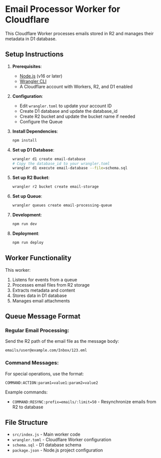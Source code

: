 # Email Processor Worker for Cloudflare

This Cloudflare Worker processes emails stored in R2 and manages their metadata in D1 database.

## Setup Instructions

1. **Prerequisites**:
   - [Node.js](https://nodejs.org/) (v16 or later)
   - [Wrangler CLI](https://developers.cloudflare.com/workers/wrangler/install-and-update/)
   - A Cloudflare account with Workers, R2, and D1 enabled

2. **Configuration**:
   - Edit `wrangler.toml` to update your account ID
   - Create D1 database and update the database_id
   - Create R2 bucket and update the bucket name if needed
   - Configure the Queue

3. **Install Dependencies**:
   ```bash
   npm install
   ```

4. **Set up D1 Database**:
   ```bash
   wrangler d1 create email-database
   # Copy the database_id to your wrangler.toml
   wrangler d1 execute email-database --file=schema.sql
   ```

5. **Set up R2 Bucket**:
   ```bash
   wrangler r2 bucket create email-storage
   ```

6. **Set up Queue**:
   ```bash
   wrangler queues create email-processing-queue
   ```

7. **Development**:
   ```bash
   npm run dev
   ```

8. **Deployment**:
   ```bash
   npm run deploy
   ```

## Worker Functionality

This worker:
1. Listens for events from a queue
2. Processes email files from R2 storage
3. Extracts metadata and content
4. Stores data in D1 database
5. Manages email attachments

## Queue Message Format

### Regular Email Processing:
Send the R2 path of the email file as the message body:
```
emails/user@example.com/Inbox/123.eml
```

### Command Messages:
For special operations, use the format:
```
COMMAND:ACTION:param1=value1:param2=value2
```

Example commands:
- `COMMAND:RESYNC:prefix=emails/:limit=50` - Resynchronize emails from R2 to database

## File Structure

- `src/index.js` - Main worker code
- `wrangler.toml` - Cloudflare Worker configuration
- `schema.sql` - D1 database schema
- `package.json` - Node.js project configuration